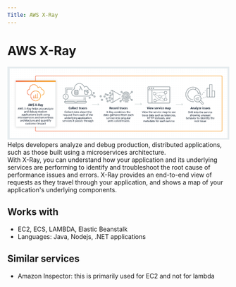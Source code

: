 ```yaml
---
Title: AWS X-Ray
---
```


# AWS X-Ray

![x-ray.png](./images/x-ray.png)
Helps developers analyze and debug production, distributed applications, such as those built using a microservices architecture.  
With X-Ray, you can understand how your application and its underlying services are performing to identify and troubleshoot the root cause of performance issues and errors. X-Ray provides an end-to-end view of requests as they travel through your application, and shows a map of your application's underlying components.

## Works with

- EC2, ECS, LAMBDA, Elastic Beanstalk
- Languages: Java, Nodejs, .NET applications

## Similar services
- Amazon Inspector: this is primarily used for EC2 and not for lambda